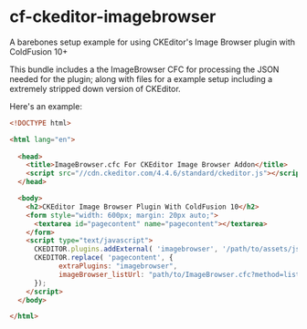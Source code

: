 cf-ckeditor-imagebrowser
========================

A barebones setup example for using CKEditor's Image Browser plugin with ColdFusion 10+

This bundle includes a the ImageBrowser CFC for processing the JSON needed for the plugin; along with files for a example setup including a extremely stripped down version of CKEditor.

Here's an example:

```html
<!DOCTYPE html>

<html lang="en">
  
  <head>
    <title>ImageBrowser.cfc For CKEditor Image Browser Addon</title>
    <script src="//cdn.ckeditor.com/4.4.6/standard/ckeditor.js"></script>
  </head>

  <body>
    <h2>CKEditor Image Browser Plugin With ColdFusion 10</h2>
    <form style="width: 600px; margin: 20px auto;">
      <textarea id="pagecontent" name="pagecontent"></textarea>
    </form>
    <script type="text/javascript">
      CKEDITOR.plugins.addExternal( 'imagebrowser', '/path/to/assets/js/ckeditor/plugins/imagebrowser/', 'plugin.js' );
      CKEDITOR.replace( 'pagecontent', {
            extraPlugins: "imagebrowser",
            imageBrowser_listUrl: "path/to/ImageBrowser.cfc?method=list&dir=assets/images"
      });
    </script>
  </body>

</html>
```

